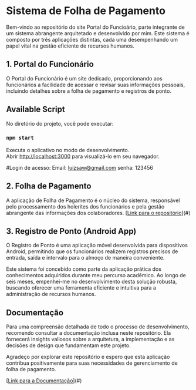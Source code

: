# Sistema de Folha de Pagamento

Bem-vindo ao repositório do site Portal do Funcioário, parte integrante de um sistema abrangente arquitetado e desenvolvido por mim. Este sistema é composto por três aplicações distintas, cada uma desempenhando um papel vital na gestão eficiente de recursos humanos.

## 1. Portal do Funcionário

O Portal do Funcionário é um site dedicado, proporcionando aos funcionários a facilidade de acessar e revisar suas informações pessoais, incluindo detalhes sobre a folha de pagamento e registros de ponto.

## Available Script

No diretório do projeto, você pode executar:

### `npm start`

Executa o aplicativo no modo de desenvolvimento.\
Abrir [http://localhost:3000](http://localhost:3000) para visualizá-lo em seu navegador.

#Login de acesso:
Email: luizsaw@gmail.com
senha: 123456

## 2. Folha de Pagamento

A aplicação de Folha de Pagamento é o núcleo do sistema, responsável pelo processamento dos holerites dos funcionários e pela gestão abrangente das informações dos colaboradores.
[[Link para o repositório](https://github.com/Luizsaw/RHS_Folha_de_Pagamento)](#)


## 3. Registro de Ponto (Android App)

O Registro de Ponto é uma aplicação móvel desenvolvida para dispositivos Android, permitindo que os funcionários realizem registros precisos de entrada, saída e intervalo para o almoço de maneira conveniente.

Este sistema foi concebido como parte da aplicação prática dos conhecimentos adquiridos durante meu percurso acadêmico. Ao longo de seis meses, empenhei-me no desenvolvimento desta solução robusta, buscando oferecer uma ferramenta eficiente e intuitiva para a administração de recursos humanos.

## Documentação

Para uma compreensão detalhada de todo o processo de desenvolvimento, recomendo consultar a documentação inclusa neste repositório. Ela fornecerá insights valiosos sobre a arquitetura, a implementação e as decisões de design que fundamentam este projeto.

Agradeço por explorar este repositório e espero que esta aplicação contribua positivamente para suas necessidades de gerenciamento de folha de pagamento.

[[Link para a Documentação](https://drive.google.com/file/d/14F7lBfh05t8UGVsVGT9HSLwE3RnL_FgR/view?usp=sharing)](#)



